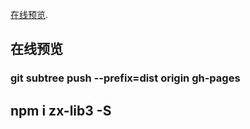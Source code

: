 [在线预览](https://zhangxiang0316.github.io/vue3Util).

##  在线预览
### git subtree push --prefix=dist origin gh-pages

## npm i zx-lib3 -S






